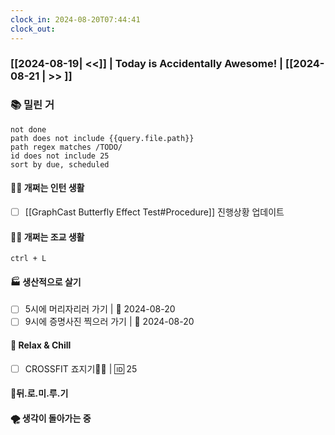 ```yaml
---
clock_in: 2024-08-20T07:44:41
clock_out:
---
```

### [[2024-08-19| <<]] | **Today is Accidentally Awesome!** | [[2024-08-21 | >> ]]

### 📚 밀린 거
```tasks
not done 
path does not include {{query.file.path}}
path regex matches /TODO/
id does not include 25
sort by due, scheduled
```

#### 🤦‍♂️ 개쩌는 인턴 생활
- [ ] [[GraphCast Butterfly Effect Test#Procedure]] 진행상황 업데이트

#### 👨‍🏫 개쩌는 조교 생활
`ctrl + L`

#### 🏭 생산적으로 살기
- [ ] 5시에 머리자리러 가기 | 📅 2024-08-20
- [ ] 9시에 증명사진 찍으러 가기 | 📅 2024-08-20 

#### 🍻 Relax & Chill 
- [ ] CROSSFIT 죠지기🏋️‍♀️ | 🆔 25


#### 💨뒤.로.미.루.기

#### 🌪 생각이 돌아가는 중